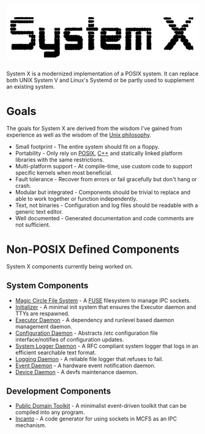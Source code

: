 # ![System X](https://github.com/GravisZro/SystemX/blob/master/systemx.png)
System X is a modernized implementation of a POSIX system.  It can replace both UNIX System V and Linux's Systemd or be partly used to supplement an existing system.

# Goals
The goals for System X are derived from the wisdom I've gained from experience as well as the wisdom of the [Unix philosophy](https://en.wikipedia.org/wiki/Unix_philosophy).

* Small footprint - The entire system should fit on a floppy.
* Portability - Only rely on [POSIX](https://en.wikipedia.org/wiki/POSIX), [C++](https://en.wikipedia.org/wiki/C%2B%2B_Standard_Library) and statically linked platform libraries with the same restrictions.
* Multi-platform support - At compile-time, use custom code to support specific kernels when most beneficial.
* Fault tolerance - Recover from errors or fail gracefully but don't hang or crash.
* Modular but integrated - Components should be trivial to replace and able to work together or function independently.
* Text, not binaries - Configuration and log files should be readable with a generic text editor.
* Well documented - Generated documentation and code comments are not sufficient.

# Non-POSIX Defined Components
System X components currently being worked on.
## System Components
* [Magic Circle File System](https://github.com/GravisZro/mcfs) - A [FUSE](https://en.wikipedia.org/wiki/Filesystem_in_Userspace) filesystem to manage IPC sockets.  
* [Initializer](https://github.com/GravisZro/SXinit) - A minimal init system that ensures the Executor daemon and TTYs are respawned.
* [Executor Daemon](https://github.com/GravisZro/SXexecutor) - A dependency and runlevel based daemon management daemon.
* [Configuration Daemon](https://github.com/GravisZro/SXconfig) - Abstracts /etc configuration file interface/notifies of configuration updates.
* [System Logger Daemon](https://github.com/GravisZro/SXsyslog) - A RFC compliant system logger that logs in an efficient searchable text format.
* [Logging Daemon](https://github.com/GravisZro/SXlog) - A reliable file logger that refuses to fail.
* [Event Daemon](https://github.com/GravisZro/SXevent) - A hardware event notification daemon.
* [Device Daemon](https://github.com/GravisZro/SXdev) - A devfs maintenance daemon.

## Development Components
* [Public Domain Toolkit](https://github.com/GravisZro/pdtk) - A minimalist event-driven toolkit that can be compiled into any program.
* [Incanto](https://github.com/GravisZro/incanto) - A code generator for using sockets in MCFS as an IPC mechanism.
